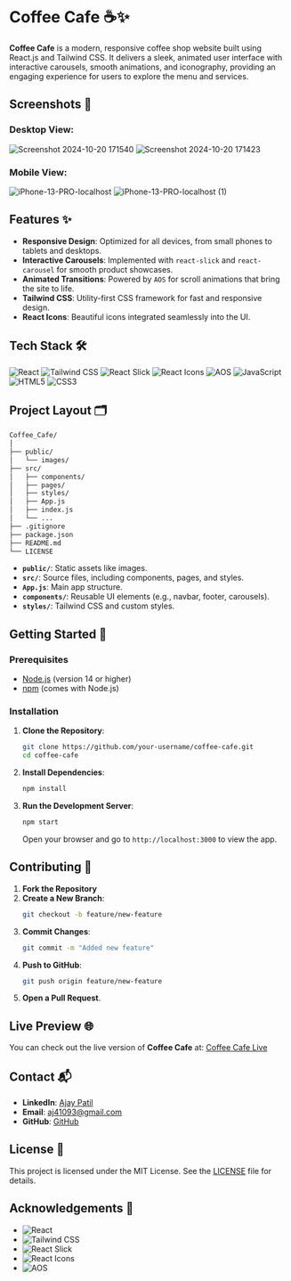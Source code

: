 # Coffee Cafe ☕✨

**Coffee Cafe** is a modern, responsive coffee shop website built using React.js and Tailwind CSS. It delivers a sleek, animated user interface with interactive carousels, smooth animations, and iconography, providing an engaging experience for users to explore the menu and services.

## Screenshots 📸

### Desktop View:
![Screenshot 2024-10-20 171540](https://github.com/user-attachments/assets/936a799e-e9b6-4409-8be1-b7000971d7ff)
![Screenshot 2024-10-20 171423](https://github.com/user-attachments/assets/5a1ebb52-1d28-4621-b6c2-84c9e3c48576)
     

### Mobile View:
![iPhone-13-PRO-localhost](https://github.com/user-attachments/assets/d8ac22ab-9911-4239-a899-3a784326ff18)
![iPhone-13-PRO-localhost (1)](https://github.com/user-attachments/assets/99fbfff0-4e8d-4fa6-a40d-3ba992ac0004)

## Features ✨

- **Responsive Design**: Optimized for all devices, from small phones to tablets and desktops.
- **Interactive Carousels**: Implemented with `react-slick` and `react-carousel` for smooth product showcases.
- **Animated Transitions**: Powered by `AOS` for scroll animations that bring the site to life.
- **Tailwind CSS**: Utility-first CSS framework for fast and responsive design.
- **React Icons**: Beautiful icons integrated seamlessly into the UI.

## Tech Stack 🛠️

![React](https://img.shields.io/badge/-React-61DAFB?style=flat&logo=react&logoColor=white) 
![Tailwind CSS](https://img.shields.io/badge/-Tailwind%20CSS-38B2AC?style=flat&logo=tailwind-css&logoColor=white)
![React Slick](https://img.shields.io/badge/-React%20Slick-FD6D24?style=flat&logo=slick-carousel&logoColor=white) 
![React Icons](https://img.shields.io/badge/-React%20Icons-61DAFB?style=flat&logo=react&logoColor=white) 
![AOS](https://img.shields.io/badge/-AOS-000000?style=flat&logo=animation&logoColor=white)
![JavaScript](https://img.shields.io/badge/-JavaScript-F7DF1E?style=flat&logo=javascript&logoColor=black) 
![HTML5](https://img.shields.io/badge/-HTML5-E34F26?style=flat&logo=html5&logoColor=white) 
![CSS3](https://img.shields.io/badge/-CSS3-1572B6?style=flat&logo=css3&logoColor=white)

## Project Layout 🗂️

```bash
Coffee_Cafe/
│
├── public/
│   └── images/
├── src/
│   ├── components/
│   ├── pages/
│   ├── styles/
│   ├── App.js
│   ├── index.js
│   └── ...
├── .gitignore
├── package.json
├── README.md
└── LICENSE
```

- **`public/`**: Static assets like images.
- **`src/`**: Source files, including components, pages, and styles.
- **`App.js`**: Main app structure.
- **`components/`**: Reusable UI elements (e.g., navbar, footer, carousels).
- **`styles/`**: Tailwind CSS and custom styles.

## Getting Started 🚀

### Prerequisites

- [Node.js](https://nodejs.org/) (version 14 or higher)
- [npm](https://www.npmjs.com/) (comes with Node.js)

### Installation

1. **Clone the Repository**:

   ```bash
   git clone https://github.com/your-username/coffee-cafe.git
   cd coffee-cafe
   ```

2. **Install Dependencies**:

   ```bash
   npm install
   ```

3. **Run the Development Server**:

   ```bash
   npm start
   ```

   Open your browser and go to `http://localhost:3000` to view the app.

## Contributing 🤝

1. **Fork the Repository**
2. **Create a New Branch**:
   ```bash
   git checkout -b feature/new-feature
   ```
3. **Commit Changes**:
   ```bash
   git commit -m "Added new feature"
   ```
4. **Push to GitHub**:
   ```bash
   git push origin feature/new-feature
   ```
5. **Open a Pull Request**.

## Live Preview 🌐

You can check out the live version of **Coffee Cafe** at: [Coffee Cafe Live](https://coffee-cafe-react.netlify.app/)

## Contact 📬

- **LinkedIn**: [Ajay Patil](https://www.linkedin.com/in/ajaypatil1993)
- **Email**: [aj41093@gmail.com](mailto:aj41093@gmail.com)
- **GitHub**: [GitHub](https://github.com/ajaypatil1993)

## License 📝

This project is licensed under the MIT License. See the [LICENSE](LICENSE) file for details.

## Acknowledgements 🙏

- ![React](https://img.shields.io/badge/-React-61DAFB?style=flat&logo=react&logoColor=white)
- ![Tailwind CSS](https://img.shields.io/badge/-Tailwind%20CSS-38B2AC?style=flat&logo=tailwind-css&logoColor=white)
- ![React Slick](https://img.shields.io/badge/-React%20Slick-FD6D24?style=flat&logo=slick-carousel&logoColor=white)
- ![React Icons](https://img.shields.io/badge/-React%20Icons-61DAFB?style=flat&logo=react&logoColor=white)
- ![AOS](https://img.shields.io/badge/-AOS-000000?style=flat&logo=animation&logoColor=white)
